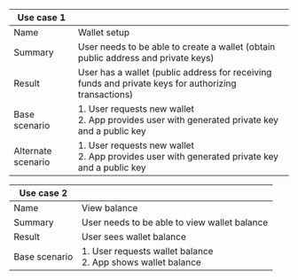 | Use case 1         |                                                                                                      |
|--------------------|------------------------------------------------------------------------------------------------------|
| Name               | Wallet setup                                                                                         |
| Summary            | User needs to be able to create a wallet (obtain public address and private keys)                    |
| Result             | User has a wallet (public address for receiving funds and private keys for authorizing transactions) |
| Base scenario      | 1. User requests new wallet<br>2. App provides user with generated private key and a public key      |
| Alternate scenario | 1. User requests new wallet<br>2. App provides user with generated private key and a public key      |


| Use case 2    |                                                                |
|---------------|----------------------------------------------------------------|
| Name          | View balance                                                   |
| Summary       | User needs to be able to view wallet balance                   |
| Result        | User sees wallet balance                                       |
| Base scenario | 1. User requests wallet balance<br>2. App shows wallet balance |


